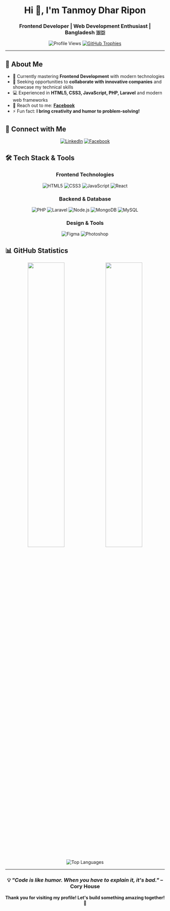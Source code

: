 <h1 align="center">Hi 👋, I'm Tanmoy Dhar Ripon</h1>
<h3 align="center">Frontend Developer | Web Development Enthusiast | Bangladesh 🇧🇩</h3>

<div align="center">
  
![Profile Views](https://komarev.com/ghpvc/?username=tanmoy-dhar&label=Profile%20views&color=0e75b6&style=flat)
[![GitHub Trophies](https://github-profile-trophy.vercel.app/?username=tanmoy-dhar&theme=onedark&no-frame=true&margin-w=15)](https://github.com/ryo-ma/github-profile-trophy)

</div>

---

## 🚀 About Me

- 🌱 Currently mastering **Frontend Development** with modern technologies
- 🎯 Seeking opportunities to **collaborate with innovative companies** and showcase my technical skills
- 💻 Experienced in **HTML5, CSS3, JavaScript, PHP, Laravel** and modern web frameworks
- 📧 Reach out to me: **[Facebook](https://www.facebook.com/tanmoydhar.ripon)**
- ⚡ Fun fact: **I bring creativity and humor to problem-solving!**

## 🤝 Connect with Me

<div align="center">
  
[![LinkedIn](https://img.shields.io/badge/LinkedIn-0077B5?style=for-the-badge&logo=linkedin&logoColor=white)](https://linkedin.com/in/tanmoy-dhar-ripon-6126922ba/)
[![Facebook](https://img.shields.io/badge/Facebook-1877F2?style=for-the-badge&logo=facebook&logoColor=white)](https://fb.com/tanmoydhar.ripon)

</div>

## 🛠️ Tech Stack & Tools

<div align="center">

### Frontend Technologies
![HTML5](https://img.shields.io/badge/HTML5-E34F26?style=for-the-badge&logo=html5&logoColor=white)
![CSS3](https://img.shields.io/badge/CSS3-1572B6?style=for-the-badge&logo=css3&logoColor=white)
![JavaScript](https://img.shields.io/badge/JavaScript-F7DF1E?style=for-the-badge&logo=javascript&logoColor=black)
![React](https://img.shields.io/badge/React-20232A?style=for-the-badge&logo=react&logoColor=61DAFB)

### Backend & Database
![PHP](https://img.shields.io/badge/PHP-777BB4?style=for-the-badge&logo=php&logoColor=white)
![Laravel](https://img.shields.io/badge/Laravel-FF2D20?style=for-the-badge&logo=laravel&logoColor=white)
![Node.js](https://img.shields.io/badge/Node.js-43853D?style=for-the-badge&logo=node.js&logoColor=white)
![MongoDB](https://img.shields.io/badge/MongoDB-4EA94B?style=for-the-badge&logo=mongodb&logoColor=white)
![MySQL](https://img.shields.io/badge/MySQL-005C84?style=for-the-badge&logo=mysql&logoColor=white)

### Design & Tools
![Figma](https://img.shields.io/badge/Figma-F24E1E?style=for-the-badge&logo=figma&logoColor=white)
![Photoshop](https://img.shields.io/badge/Adobe%20Photoshop-31A8FF?style=for-the-badge&logo=Adobe%20Photoshop&logoColor=black)

</div>

## 📊 GitHub Statistics

<div align="center">
  
<img width="48%" src="https://github-readme-stats.vercel.app/api?username=tanmoy-dhar&show_icons=true&theme=tokyonight&hide_border=true" />
<img width="48%" src="https://github-readme-streak-stats.herokuapp.com/?user=tanmoy-dhar&theme=tokyonight&hide_border=true" />

</div>

<div align="center">
  
![Top Languages](https://github-readme-stats.vercel.app/api/top-langs?username=tanmoy-dhar&show_icons=true&locale=en&layout=compact&theme=tokyonight&hide_border=true)

</div>

---

<div align="center">
  
### 💡 *"Code is like humor. When you have to explain it, it's bad."* – Cory House

**Thank you for visiting my profile! Let's build something amazing together! 🚀**

</div>



